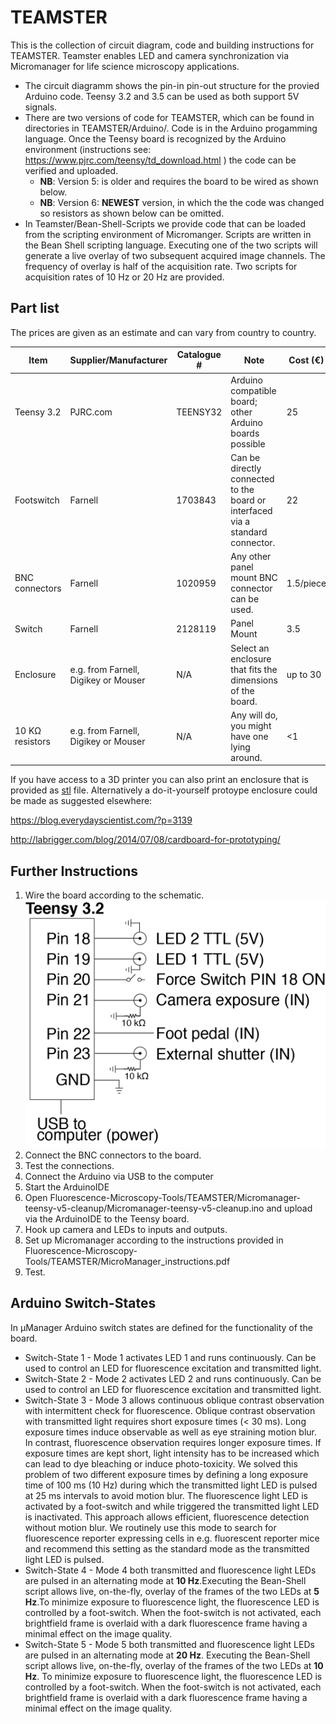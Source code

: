 # TEAMSTER

This is the collection of circuit diagram, code and building instructions for TEAMSTER. Teamster enables LED and camera synchronization via Micromanager for life science microscopy applications.

* The circuit diagramm shows the pin-in pin-out structure for the provied Arduino code.
Teensy 3.2 and 3.5 can be used as both support 5V signals.
* There are two versions of code for TEAMSTER, which can be found in directories in TEAMSTER/Arduino/.
Code is in the Arduino progamming language.
Once the Teensy board is recognized by the Arduino environment 
(instructions see: https://www.pjrc.com/teensy/td_download.html ) the code can be verified and uploaded.
  * **NB**: Version 5: is older and requires the board to be wired as shown below. 
  * **NB**: Version 6: **NEWEST** version, in which the the code was changed so resistors as shown below can be omitted.
* In Teamster/Bean-Shell-Scripts we provide code that can be loaded from the scripting environment of Micromanger. 
Scripts are written in the Bean Shell scripting language.
Executing one of the two scripts will generate a live overlay of two subsequent acquired image channels. The frequency of overlay is half of the acquisition rate. Two scripts for acquisition rates of 10 Hz or 20 Hz are provided. 



## Part list

The prices are given as an estimate and can vary from country to country.

Item | Supplier/Manufacturer | Catalogue # | Note | Cost (€)
------------ | ------------- | ------------- | ------------- | -------------
Teensy 3.2 | PJRC.com | TEENSY32 | Arduino compatible board; other Arduino boards possible | 25
Footswitch | Farnell | 1703843 | Can be directly connected to the board or interfaced via a standard connector. | 22
BNC connectors | Farnell | 1020959 | Any other panel mount BNC connector can be used. | 1.5/piece
Switch |Farnell| 2128119 | Panel Mount | 3.5
Enclosure | e.g. from Farnell, Digikey or Mouser | N/A | Select an enclosure that fits the dimensions of the board. | up to 30
10 KΩ resistors | e.g. from Farnell, Digikey or Mouser | N/A | Any will do, you might have one lying around. | <1

If you have access to a 3D printer you can also print an enclosure that is provided as [stl](https://github.com/Kolelab/Fluorescence-Microscopy-Tools/blob/master/TEAMSTER/3DPrints/Enclosure.stl) file.
Alternatively a do-it-yourself protoype enclosure could be made as suggested elsewhere:

https://blog.everydayscientist.com/?p=3139

http://labrigger.com/blog/2014/07/08/cardboard-for-prototyping/



## Further Instructions

1. Wire the board according to the schematic. 
![Circuit Image](https://github.com/Kolelab/Fluorescence-Microscopy-Tools/blob/master/TEAMSTER/Circuit%20TEAMSTER.png)
1. Connect the BNC connectors to the board.
1. Test the connections.
1. Connect the Arduino via USB to the computer
1. Start the ArduinoIDE
1. Open Fluorescence-Microscopy-Tools/TEAMSTER/Micromanager-teensy-v5-cleanup/Micromanager-teensy-v5-cleanup.ino and upload via the ArduinoIDE to the Teensy board.
1. Hook up camera and LEDs to inputs and outputs.
1. Set up Micromanager according to the instructions provided in Fluorescence-Microscopy-Tools/TEAMSTER/MicroManager_instructions.pdf
1. Test.


## Arduino Switch-States
In µManager Arduino switch states are defined for the functionality of the board.
* Switch-State 1 - Mode 1 activates LED 1 and runs continuously. Can be used to control an LED for fluorescence excitation and transmitted light.
* Switch-State 2 - Mode 2 activates LED 2 and runs continuously. Can be used to control an LED for fluorescence excitation and transmitted light.
* Switch-State 3 - Mode 3 allows continuous oblique contrast observation with intermittent check for fluorescence. Oblique contrast observation with transmitted light requires short exposure times (< 30 ms). Long exposure times induce observable as well as eye straining motion blur. In contrast, fluorescence observation requires longer exposure times. If exposure times are kept short, light intensity has to be increased which can lead to dye bleaching or induce photo-toxicity. We solved this problem of two different exposure times by defining a long exposure time of 100 ms (10 Hz) during which the transmitted light LED is pulsed at 25 ms intervals to avoid motion blur. The fluorescence light LED is activated by a foot-switch and while triggered the transmitted light LED is inactivated. This approach allows efficient, fluorescence detection without motion blur. We routinely use this mode to search for fluorescence reporter expressing cells in e.g. fluorescent reporter mice and recommend this setting as the standard mode as the transmitted light LED is pulsed.
* Switch-State 4 - Mode 4 both transmitted and fluorescence light LEDs are pulsed in an alternating mode at **10 Hz**.Executing the Bean-Shell script allows live, on-the-fly, overlay of the frames of the two LEDs at **5 Hz**.To minimize exposure to fluorescence light, the fluorescence LED is controlled by a foot-switch. When the foot-switch is not activated, each brightfield frame is overlaid with a dark fluorescence frame having a minimal effect on the image quality. 
* Switch-State 5 - Mode 5 both transmitted and fluorescence light LEDs are pulsed in an alternating mode at **20 Hz**. Executing the Bean-Shell script allows live, on-the-fly, overlay of the frames of the two LEDs at **10 Hz**. To minimize exposure to fluorescence light, the fluorescence LED is controlled by a foot-switch. When the foot-switch is not activated, each brightfield frame is overlaid with a dark fluorescence frame having a minimal effect on the image quality. 
